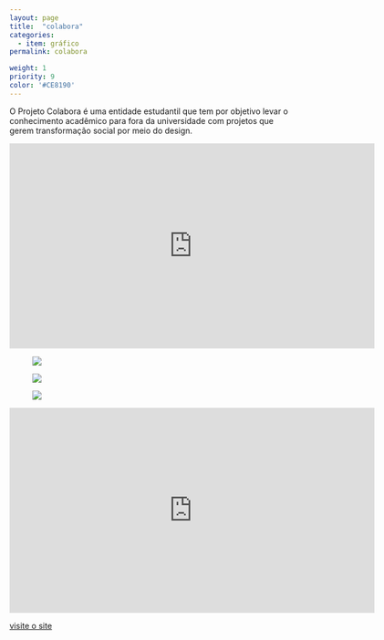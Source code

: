 ```yaml
---
layout: page
title:  "colabora"
categories:
  - item: gráfico
permalink: colabora

weight: 1
priority: 9
color: '#CE8190'
---
```


O Projeto Colabora é uma entidade estudantil que tem por objetivo levar o conhecimento acadêmico para fora da universidade com projetos que gerem transformação social por meio do design.

<iframe src="https://player.vimeo.com/video/53981504?color=4EA880&portrait=0" width="640" height="360" frameborder="0" webkitallowfullscreen mozallowfullscreen allowfullscreen></iframe>

<figure><img src="{{ site.baseurl }}/assets/colabora/colabora_var.jpg"/></figure>

<figure><img src="{{ site.baseurl }}/assets/colabora/colabora1.jpg"/></figure>

<figure><img src="{{ site.baseurl }}/assets/colabora/colabora2.jpg"/></figure>

<iframe src="https://player.vimeo.com/video/59427563?color=8a5f79&portrait=0" width="640" height="360" frameborder="0" webkitallowfullscreen mozallowfullscreen allowfullscreen></iframe>

<a href="http://projetocolabora.org" target="_blank">visite o site</a>
